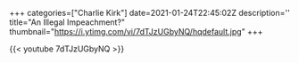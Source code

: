 +++
categories=["Charlie Kirk"]
date=2021-01-24T22:45:02Z
description=''
title="An Illegal Impeachment?"
thumbnail="https://i.ytimg.com/vi/7dTJzUGbyNQ/hqdefault.jpg"
+++

{{< youtube 7dTJzUGbyNQ >}}
